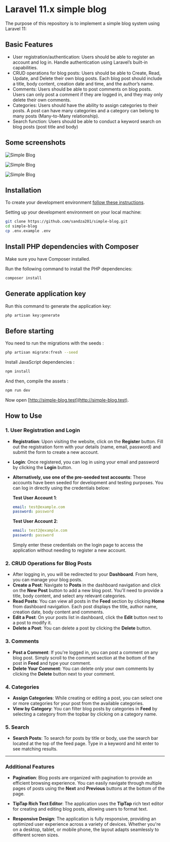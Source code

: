 # Laravel 11.x simple blog

The purpose of this repository is to implement a simple blog system using Laravel 11:

## Basic Features

- User registration/authentication: Users should be able to register an account and log in. Handle authentication using Laravel’s built-in capabilities.
- CRUD operations for blog posts: Users should be able to Create, Read, Update, and Delete their own blog posts. Each blog post should include a title, body content, creation date and time, and the author’s name.
- Comments: Users should be able to post comments on blog posts. Users can only post a comment if they are logged in, and they may only delete their own comments.
- Categories: Users should have the ability to assign categories to their posts. A post can have many categories and a category can belong to many posts (Many-to-Many relationship).
- Search function: Users should be able to conduct a keyword search on blog posts (post title and body)

## Some screenshots

![Simple Blog](https://i.ibb.co/R7C9wL9/Screenshot-2024-11-27-at-15-08-57.png)

![Simple Blog](https://i.ibb.co/jLFn97W/Screenshot-2024-11-27-at-15-09-22.png)

![Simple Blog](https://i.ibb.co/8Mg6WLN/Screenshot-2024-11-27-at-15-09-46.png)

## Installation

To create your development environment [follow these instructions](https://laravel.com/docs/11.x/installation#local-installation-using-herd).

Setting up your development environment on your local machine:
```bash
git clone https://github.com/sandza201/simple-blog.git
cd simple-blog
cp .env.example .env
```

## Install PHP dependencies with Composer

Make sure you have Composer installed.

Run the following command to install the PHP dependencies:
```bash
composer install
```

## Generate application key

Run this command to generate the application key:
```bash
php artisan key:generate
```

## Before starting
You need to run the migrations with the seeds :
```bash
php artisan migrate:fresh --seed
```

Install JavaScript dependencies :
```bash
npm install
```

And then, compile the assets :
```bash
npm run dev
```

Now open [http://simple-blog.test](http://simple-blog.test).

## How to Use

### 1. **User Registration and Login**
   - **Registration**: Upon visiting the website, click on the **Register** button. Fill out the registration form with your details (name, email, password) and submit the form to create a new account.
   - **Login**: Once registered, you can log in using your email and password by clicking the **Login** button.
   
   - **Alternatively, use one of the pre-seeded test accounts**:
     These accounts have been seeded for development and testing purposes. You can log in directly using the credentials below:

     **Test User Account 1**:
     ```yml
     email: test@example.com
     password: password
     ```

     **Test User Account 2**:
     ```yml
     email: test2@example.com
     password: password
     ```

     Simply enter these credentials on the login page to access the application without needing to register a new account.

### 2. **CRUD Operations for Blog Posts**
   - After logging in, you will be redirected to your **Dashboard**. From here, you can manage your blog posts.
   - **Create a Post**: Navigate to **Posts** in the dashboard navigation and click on the **New Post** button to add a new blog post. You'll need to provide a title, body content, and select any relevant categories.
   - **Read Posts**: You can view all posts in the **Feed** section by clicking **Home** from dashboard navigation. Each post displays the title, author name, creation date, body content and comments.
   - **Edit a Post**: On your posts list in dashboard, click the **Edit** button next to a post to modify it.
   - **Delete a Post**: You can delete a post by clicking the **Delete** button.

### 3. **Comments**
   - **Post a Comment**: If you're logged in, you can post a comment on any blog post. Simply scroll to the comment section at the bottom of the post in **Feed** and type your comment.
   - **Delete Your Comment**: You can delete only your own comments by clicking the **Delete** button next to your comment.

### 4. **Categories**
   - **Assign Categories**: While creating or editing a post, you can select one or more categories for your post from the available categories.
   - **View by Category**: You can filter blog posts by categories in **Feed** by selecting a category from the topbar by clicking on a category name.

### 5. **Search**
   - **Search Posts**: To search for posts by title or body, use the search bar located at the top of the feed page. Type in a keyword and hit enter to see matching results.

---

### Additional Features

- **Pagination**: Blog posts are organized with pagination to provide an efficient browsing experience. You can easily navigate through multiple pages of posts using the **Next** and **Previous** buttons at the bottom of the page.

- **TipTap Rich Text Editor**: The application uses the **TipTap** rich text editor for creating and editing blog posts, allowing users to format text.

- **Responsive Design**: The application is fully responsive, providing an optimized user experience across a variety of devices. Whether you're on a desktop, tablet, or mobile phone, the layout adapts seamlessly to different screen sizes.
